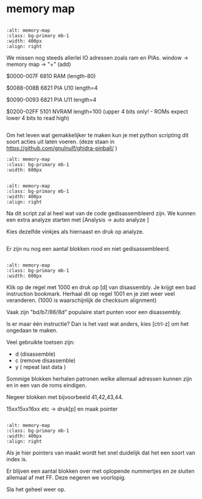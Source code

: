 # memory map

````{div} block
````
```{image} ../images/memorymap1.png
:alt: memory-map
:class: bg-primary mb-1
:width: 400px
:align: right
```
We missen nog steeds allerlei IO adressen zoals ram en PIAs.
window -> memory map -> "+" (add)

\$0000-007F 6810 RAM  (length-80)

\$0088-008B 6821 PIA U10 length=4

\$0090-0093 6821 PIA U11 length=4

\$0200-02FF 5101 NVRAM length=100 (upper 4 bits only! - ROMs expect lower 4 bits to read high)


````{div} block
````


Om het leven wat gemakkelijker te maken kun je met python scripting dit soort acties uit laten voeren. (deze staan in https://github.com/gnulnulf/ghidra-pinball/ )


```{image} ../images/memorymap2.png
:alt: memory-map
:class: bg-primary mb-1
:width: 600px
```

````{div} block
````
```{image} ../images/memorymap3.png
:alt: memory-map
:class: bg-primary mb-1
:width: 400px
:align: right
```
Na dit script zal al heel wat van de code gedisassembleerd zijn. We kunnen een extra analyze starten met [Analysis → auto analyze ]

Kies dezelfde vinkjes als hiernaast en druk op analyze.


````{div} block
````

Er zijn nu nog een aantal blokken rood en niet gedisassembleerd.
````{div} block
````
```{image} ../images/memorymap4.png
:alt: memory-map
:class: bg-primary mb-1
:width: 600px

```
Klik op de regel met 1000 en druk op [d] van disassembly. Je krijgt een bad instruction bookmark.
Herhaal dit op regel 1001 en je ziet weer veel veranderen. (1000 is waarschijnlijk de checksum alignment)

Vaak zijn "bd/b7/86/8d" populaire start punten voor een disassembly.

Is er maar één instructie? Dan is het vast wat anders, kies [ctrl-z] om het ongedaan te maken.

Veel gebruikte toetsen zijn:
* d (disassemble)
* c (remove disassemble)
* y ( repeat last data )

Sommige blokken herhalen patronen welke allemaal adressen kunnen zijn en in een van de roms eindigen.

Negeer blokken met bijvoorbeeld 41,42,43,44.

15xx15xx16xx etc -> druk[p] en maak pointer


````{div} block
````
```{image} ../images/memorymap5.png
:alt: memory-map
:class: bg-primary mb-1
:width: 400px
:align: right
```
Als je hier pointers van maakt wordt het snel duidelijk dat het een soort van index is.

Er blijven een aantal blokken over met oplopende nummertjes en ze sluiten allemaal af met FF.
Deze negeren we voorlopig.

Sla het geheel weer op.